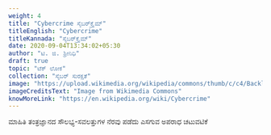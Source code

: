 ```yaml
---
weight: 4
title: "Cybercrime ಸೈಬರ್‌ಕ್ರೈಮ್"
titleEnglish: "Cybercrime"
titleKannada: "ಸೈಬರ್‌ಕ್ರೈಮ್"
date: 2020-09-04T13:34:02+05:30
author: "ಟಿ. ಜಿ. ಶ್ರೀನಿಧಿ"
draft: true
topic: "ಟೆಕ್ ಲೋಕ"
collection: "ಸೈಬರ್ ಸುರಕ್ಷತೆ"
image: "https://upload.wikimedia.org/wikipedia/commons/thumb/c/c4/Backlit_keyboard.jpg/1920px-Backlit_keyboard.jpg"
imageCreditsText: "Image from Wikimedia Commons"
knowMoreLink: "https://en.wikipedia.org/wiki/Cybercrime"
---
```



ಮಾಹಿತಿ ತಂತ್ರಜ್ಞಾನದ ಸೌಲಭ್ಯ-ಸವಲತ್ತುಗಳ ನೆರವು ಪಡೆದು ಎಸಗುವ ಅಪರಾಧ ಚಟುವಟಿಕೆ